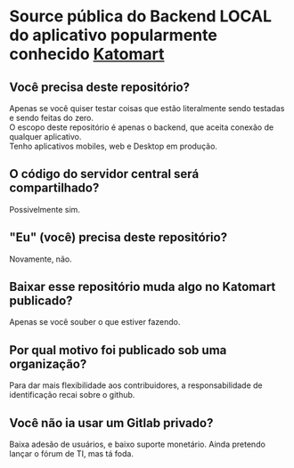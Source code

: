 # Source pública do Backend LOCAL do aplicativo popularmente conhecido [Katomart](https://github.com/katomaro/katomart "Katomart, baixo tudo que quiser! M-I-A-U!")

## Você precisa deste repositório?
Apenas se você quiser testar coisas que estão literalmente sendo testadas e sendo feitas do zero.  
O escopo deste repositório é apenas o backend, que aceita conexão de qualquer aplicativo.  
Tenho aplicativos mobiles, web e Desktop em produção.  

## O código do servidor central será compartilhado?
Possivelmente sim.  

## "Eu" (você) precisa deste repositório?
Novamente, não.  

## Baixar esse repositório muda algo no Katomart publicado?
Apenas se você souber o que estiver fazendo.  

## Por qual motivo foi publicado sob uma organização?
Para dar mais flexibilidade aos contribuidores, a responsabilidade de identificação recai sobre o github.  

## Você não ia usar um Gitlab privado?
Baixa adesão de usuários, e baixo suporte monetário. Ainda pretendo lançar o fórum de TI, mas tá foda.  
